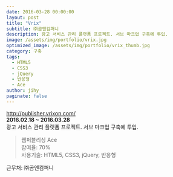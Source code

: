 ```yaml
---
date: 2016-03-28 00:00:00
layout: post
title: "Vrix"
subtitle: ㈜곰앤컴퍼니
description: 광고 서비스 관리 플랫폼 프로젝트. 서브 마크업 구축에 투입.
image: /assets/img/portfolio/vrix.jpg
optimized_image: /assets/img/portfolio/vrix_thumb.jpg
category: 구축
tags:
  - HTML5
  - CSS3
  - jQuery
  - 반응형
  - Ace
author: jihy
paginate: false
---
```


<a href="http://publisher.vrixon.com/">http://publisher.vrixon.com/</a><br>
**2016.02.18 ~ 2016.03.28** <br>
광고 서비스 관리 플랫폼 프로젝트. 서브 마크업 구축에 투입.

> 웹퍼블리싱 Ace <br>
참여율: 70% <br>
사용기술: HTML5, CSS3, jQuery, 반응형

근무처: ㈜곰앤컴퍼니